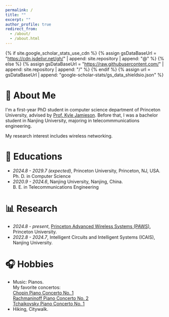 ```yaml
---
permalink: /
title: ""
excerpt: ""
author_profile: true
redirect_from: 
  - /about/
  - /about.html
---
```


{% if site.google_scholar_stats_use_cdn %}
{% assign gsDataBaseUrl = "https://cdn.jsdelivr.net/gh/" | append: site.repository | append: "@" %}
{% else %}
{% assign gsDataBaseUrl = "https://raw.githubusercontent.com/" | append: site.repository | append: "/" %}
{% endif %}
{% assign url = gsDataBaseUrl | append: "google-scholar-stats/gs_data_shieldsio.json" %}

<span class='anchor' id='about-me'></span>

# 👻 About Me
I'm a first-year PhD student in computer science department of Princeton University, advised by [Prof. Kyle Jamieson](https://www.cs.princeton.edu/~kylej/). Before that, I was a bachelor student in Nanjing University, majoring in telecommmunications engineering. 

My research interest includes wireless networking. 

# 📖 Educations
- *2024.8 - 2029.7 (expected)*, Princeton University, Princeton, NJ, USA.<br>
  Ph. D. in Computer Science
- *2020.9 - 2024.6*, Nanjing University, Nanjing, China.<br>
  B. E. in Telecommunications Engineering

# 📊 Research
- *2024.8 - present*, [Princeton Advanced Wireless Systems (PAWS)](https://paws.princeton.edu/), Princeton University. <br>
- *2022.8 - 2024.7*, Intelligent Circuits and Intelligent Systems (ICAIS), Nanjing University.

# 🎧 Hobbies
- Music: Pianos.<br>
  My favorite concertos: <br>
  [Chopin Piano Concerto No. 1](https://www.youtube.com/watch?v=UcOjKXIR8Iw)<br>
  [Rachmaninoff Piano Concerto No. 2](https://www.youtube.com/watch?v=l4zkc7KEvYM)<br>
  [Tchaikovsky Piano Concerto No. 1](https://www.youtube.com/watch?v=hNfpMRSCFPE)<br>
- Hiking, Citywalk.

